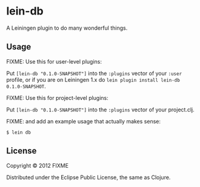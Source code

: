 # lein-db

A Leiningen plugin to do many wonderful things.

## Usage

FIXME: Use this for user-level plugins:

Put `[lein-db "0.1.0-SNAPSHOT"]` into the `:plugins` vector of your
`:user` profile, or if you are on Leiningen 1.x do `lein plugin install
lein-db 0.1.0-SNAPSHOT`.

FIXME: Use this for project-level plugins:

Put `[lein-db "0.1.0-SNAPSHOT"]` into the `:plugins` vector of your project.clj.

FIXME: and add an example usage that actually makes sense:

    $ lein db

## License

Copyright © 2012 FIXME

Distributed under the Eclipse Public License, the same as Clojure.
